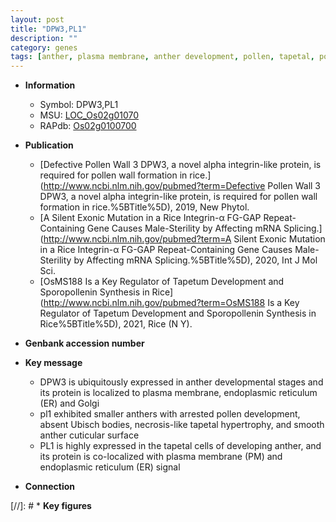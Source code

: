 ```yaml
---
layout: post
title: "DPW3,PL1"
description: ""
category: genes
tags: [anther, plasma membrane, anther development, pollen, tapetal, pollen development]
---
```


* **Information**  
    + Symbol: DPW3,PL1  
    + MSU: [LOC_Os02g01070](http://rice.uga.edu/cgi-bin/ORF_infopage.cgi?orf=LOC_Os02g01070)  
    + RAPdb: [Os02g0100700](https://rapdb.dna.affrc.go.jp/locus/?name=Os02g0100700)  

* **Publication**  
    + [Defective Pollen Wall 3 DPW3, a novel alpha integrin-like protein, is required for pollen wall formation in rice.](http://www.ncbi.nlm.nih.gov/pubmed?term=Defective Pollen Wall 3 DPW3, a novel alpha integrin-like protein, is required for pollen wall formation in rice.%5BTitle%5D), 2019, New Phytol.
    + [A Silent Exonic Mutation in a Rice Integrin-α FG-GAP Repeat-Containing Gene Causes Male-Sterility by Affecting mRNA Splicing.](http://www.ncbi.nlm.nih.gov/pubmed?term=A Silent Exonic Mutation in a Rice Integrin-α FG-GAP Repeat-Containing Gene Causes Male-Sterility by Affecting mRNA Splicing.%5BTitle%5D), 2020, Int J Mol Sci.
    + [OsMS188 Is a Key Regulator of Tapetum Development and Sporopollenin Synthesis in Rice](http://www.ncbi.nlm.nih.gov/pubmed?term=OsMS188 Is a Key Regulator of Tapetum Development and Sporopollenin Synthesis in Rice%5BTitle%5D), 2021, Rice (N Y).

* **Genbank accession number**  

* **Key message**  
    + DPW3 is ubiquitously expressed in anther developmental stages and its protein is localized to plasma membrane, endoplasmic reticulum (ER) and Golgi
    + pl1 exhibited smaller anthers with arrested pollen development, absent Ubisch bodies, necrosis-like tapetal hypertrophy, and smooth anther cuticular surface
    + PL1 is highly expressed in the tapetal cells of developing anther, and its protein is co-localized with plasma membrane (PM) and endoplasmic reticulum (ER) signal

* **Connection**  

[//]: # * **Key figures**  


